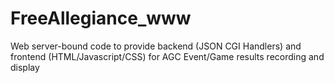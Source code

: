 FreeAllegiance_www
==================

Web server-bound code to provide backend (JSON CGI Handlers) and frontend (HTML/Javascript/CSS) for AGC Event/Game results recording and display
